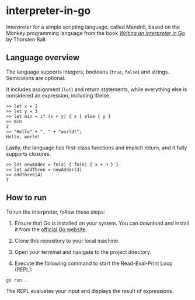 # interpreter-in-go

Interpreter for a simple scripting language, called Mandrill, based on the Monkey programming language from the book <a href="https://interpreterbook.com" target="_blank">_Writing an Interpreter in Go_</a> by Thorsten Ball. 

## Language overview 

The language supports integers, booleans (`true`, `false`) and strings. Semicolons are optional. 

It includes assignment (`let`) and return statements, while everything else is considered an expression, including if/else.

```
>> let x = 2
>> let y = 3
>> let min = if (x < y) { x } else { y } 
>> min
2
>> "Hello" + ", " + "world!";
Hello, world!
```

Lastly, the language has first-class functions and implicit return, and it fully supports closures.

```
>> let newAdder = fn(x) { fn(n) { x + n } }
>> let addThree = newAdder(3)
>> addThree(4)
7
```



## How to run

To run the interpreter, follow these steps:

1. Ensure that Go is installed on your system. You can download and install it from the <a href="https://go.dev/dl" target="_blank">official Go website</a>.

1. Clone this repository to your local machine.

1. Open your terminal and navigate to the project directory.

1. Execute the following command to start the Read-Eval-Print Loop (REPL):

```
go run .
```
The REPL evaluates your input and displays the result of expressions.
